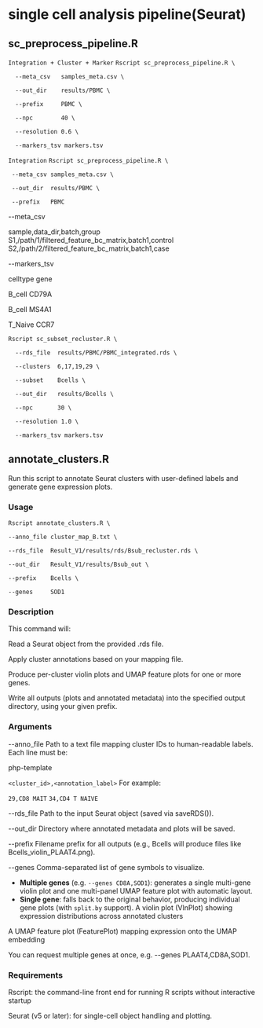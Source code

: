 # single cell analysis pipeline(Seurat)

## sc_preprocess_pipeline.R

`Integration + Cluster + Marker`
`Rscript sc_preprocess_pipeline.R \`

`  --meta_csv   samples_meta.csv \`

`  --out_dir    results/PBMC \`

`  --prefix     PBMC \`

`  --npc        40 \`

`  --resolution 0.6 \`

`  --markers_tsv markers.tsv`

`Integration`
`Rscript sc_preprocess_pipeline.R \`

 ` --meta_csv samples_meta.csv \`

 ` --out_dir  results/PBMC \`

 ` --prefix   PBMC`

--meta_csv

sample,data_dir,batch,group
S1,/path/1/filtered_feature_bc_matrix,batch1,control
S2,/path/2/filtered_feature_bc_matrix,batch1,case

--markers_tsv

  celltype  gene
  
  B_cell    CD79A
  
  B_cell    MS4A1
  
  T_Naive   CCR7
  
`Rscript sc_subset_recluster.R \`

`  --rds_file  results/PBMC/PBMC_integrated.rds \`

`  --clusters  6,17,19,29 \`

`  --subset    Bcells \`

`  --out_dir   results/Bcells \`

`  --npc       30 \`

`  --resolution 1.0 \`

`  --markers_tsv markers.tsv`


## annotate_clusters.R

Run this script to annotate Seurat clusters with user-defined labels and generate gene expression plots.

### Usage
`Rscript annotate_clusters.R \`

`--anno_file cluster_map_B.txt \`

`--rds_file  Result_V1/results/rds/Bsub_recluster.rds \`

`--out_dir   Result_V1/results/Bsub_out \`

`--prefix    Bcells \`

`--genes     SOD1`

### Description
This command will:

Read a Seurat object from the provided .rds file.

Apply cluster annotations based on your mapping file.

Produce per-cluster violin plots and UMAP feature plots for one or more genes.

Write all outputs (plots and annotated metadata) into the specified output directory, using your given prefix.

### Arguments
--anno_file
Path to a text file mapping cluster IDs to human-readable labels. Each line must be:

php-template

`<cluster_id>,<annotation_label>`
For example:

`29,CD8 MAIT`
`34,CD4 T NAIVE`

--rds_file
Path to the input Seurat object (saved via saveRDS()).

--out_dir
Directory where annotated metadata and plots will be saved.

--prefix
Filename prefix for all outputs (e.g., Bcells will produce files like Bcells_violin_PLAAT4.png).

--genes
Comma-separated list of gene symbols to visualize.  
  - **Multiple genes** (e.g. `--genes CD8A,SOD1`): generates a single multi-gene violin plot and one multi-panel UMAP feature plot  with automatic layout.  
  - **Single gene**: falls back to the original behavior, producing individual gene plots (with `split.by` support).
A violin plot (VlnPlot) showing expression distributions across annotated clusters 

A UMAP feature plot (FeaturePlot) mapping expression onto the UMAP embedding 

You can request multiple genes at once, e.g. --genes PLAAT4,CD8A,SOD1.

### Requirements
Rscript: the command-line front end for running R scripts without interactive startup 

Seurat (v5 or later): for single-cell object handling and plotting.